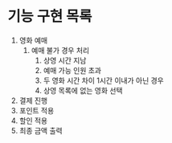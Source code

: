 # 기능 구현 목록
1. 영화 예매
    1. 예매 불가 경우 처리
        1. 상영 시간 지남
        2. 예매 가능 인원 초과
        3. 두 영화 시간 차이 1시간 이내가 아닌 경우
        4. 상영 목록에 없는 영화 선택
2. 결제 진행
3. 포인트 적용
4. 할인 적용
5. 최종 금액 출력